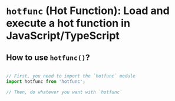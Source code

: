 # `hotfunc` (Hot Function): Load and execute a hot function in JavaScript/TypeScript

## How to use `hotfunc()`?

```js

// First, you need to import the `hotfunc` module
import hotfunc from 'hotfunc';

// Then, do whatever you want with `hotfunc`

```